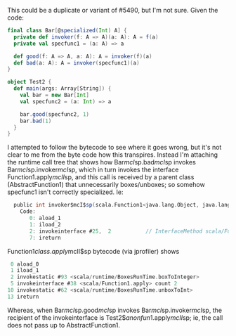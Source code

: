 This could be a duplicate or variant of #5490, but I'm not sure. Given the code:

```scala
final class Bar[@specialized(Int) A] {
  private def invoker(f: A => A)(a: A): A = f(a)
  private val specfunc1 = (a: A) => a

  def good(f: A => A, a: A): A = invoker(f)(a)
  def bad(a: A): A = invoker(specfunc1)(a)
}

object Test2 {
  def main(args: Array[String]) {
    val bar = new Bar[Int]
    val specfunc2 = (a: Int) => a

    bar.good(specfunc2, 1)
    bar.bad(1)
  }
}
```

I attempted to follow the bytecode to see where it goes wrong, but it's not clear to me from the byte code how this transpires. Instead I'm attaching the runtime call tree that shows how Bar$mcI$sp.bad$mcI$sp invokes Bar$mcI$sp.invoker$mcI$sp, which in turn invokes the interface Function1.apply$mcII$sp, and this call is received by a parent class (AbstractFunction1) that unnecessarily boxes/unboxes; so somehow specfunc1 isn't correctly specialized. Ie:

```scala
  public int invoker$mcI$sp(scala.Function1<java.lang.Object, java.lang.Object>, int);
    Code:
       0: aload_1       
       1: iload_2       
       2: invokeinterface #25,  2           // InterfaceMethod scala/Function1.apply$mcII$sp:(I)I
       7: ireturn       
```

Function1$class.apply$mcII$sp bytecode (via jprofiler) shows

```scala
 0 aload_0
 1 iload_1
 2 invokestatic #93 <scala/runtime/BoxesRunTime.boxToInteger>
 5 invokeinterface #38 <scala/Function1.apply> count 2
10 invokestatic #62 <scala/runtime/BoxesRunTime.unboxToInt>
13 ireturn
```

Whereas, when Bar$mcI$sp.good$mcI$sp invokes Bar$mcl$sp.invoker$mcI$sp, the recipient of the invokeinterface is Test2$$anonfun$1.apply$mcII$sp; ie, the call does not pass up to AbstractFunction1. 

